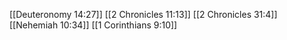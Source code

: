 [[Deuteronomy 14:27]]
[[2 Chronicles 11:13]]
[[2 Chronicles 31:4]]
[[Nehemiah 10:34]]
[[1 Corinthians 9:10]]
